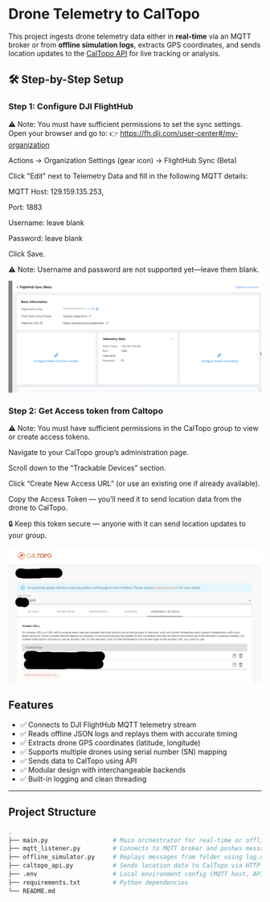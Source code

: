 # Drone Telemetry to CalTopo

This project ingests drone telemetry data either in **real-time** via an MQTT broker or from **offline simulation logs**, extracts GPS coordinates, and sends location updates to the [CalTopo API](https://caltopo.com/) for live tracking or analysis.


## 🛠️ Step-by-Step Setup

### Step 1:  Configure DJI FlightHub

⚠️ Note: You must have sufficient permissions to set the sync settings.
Open your browser and go to:
👉 https://fh.dji.com/user-center#/my-organization

Actions -> Organization Settings (gear icon) -> FlightHub Sync (Beta)

Click "Edit" next to Telemetry Data and fill in the following MQTT details:

MQTT Host: 129.159.135.253, 

Port: 1883

Username: leave blank

Password: leave blank

Click Save.

⚠️ Note: Username and password are not supported yet—leave them blank.


![FlightHub Sync Screenshot](images/dji_sync_screenshot.png)




### Step 2: Get Access token from Caltopo

⚠️ Note: You must have sufficient permissions in the CalTopo group to view or create access tokens.

Navigate to your CalTopo group’s administration page.

Scroll down to the “Trackable Devices” section.

Click “Create New Access URL” (or use an existing one if already available).

Copy the Access Token — you’ll need it to send location data from the drone to CalTopo.

🔒 Keep this token secure — anyone with it can send location updates to your group.

![Caltopo Trackable Devices Screenshot](images/trackable_devices.png)
 






## Features

- ✅ Connects to DJI FlightHub MQTT telemetry stream
- ✅ Reads offline JSON logs and replays them with accurate timing
- ✅ Extracts drone GPS coordinates (latitude, longitude)
- ✅ Supports multiple drones using serial number (SN) mapping
- ✅ Sends data to CalTopo using API
- ✅ Modular design with interchangeable backends
- ✅ Built-in logging and clean threading

---

## Project Structure

```bash
.
├── main.py                  # Main orchestrator for real-time or offline mode
├── mqtt_listener.py         # Connects to MQTT broker and pushes messages into a queue
├── offline_simulator.py     # Replays messages from folder using log.csv
├── caltopo_api.py           # Sends location data to CalTopo via HTTP API
├── .env                     # Local environment config (MQTT host, API key, etc.)
├── requirements.txt         # Python dependencies
└── README.md
